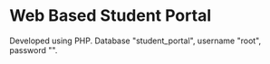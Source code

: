 # Web Based Student Portal

Developed using PHP. Database "student_portal", username "root", password "".